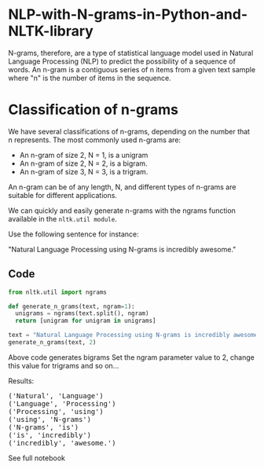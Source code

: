 # NLP-with-N-grams-in-Python-and-NLTK-library

N-grams, therefore, are a type of statistical language model used in Natural Language Processing (NLP) to predict the possibility 
of a sequence of words. An n-gram is a contiguous series of n items from a given text sample where "n" is the number of items in the sequence.

# Classification of n-grams
We have several classifications of n-grams, depending on the number that n represents. The most commonly used n-grams are:

* An n-gram of size 2, N = 1, is a unigram
* An n-gram of size 2, N = 2, is a bigram.
* An n-gram of size 3, N = 3, is a trigram.

An n-gram can be of any length, N, and different types of n-grams are suitable for different applications.

We can quickly and easily generate n-grams with the ngrams function available in the `nltk.util module`. 

Use the following sentence for instance:

"Natural Language Processing using N-grams is incredibly awesome."

## Code

```Python
from nltk.util import ngrams 

def generate_n_grams(text, ngram=1):
  unigrams = ngrams(text.split(), ngram)
  return [unigram for unigram in unigrams]

text = "Natural Language Processing using N-grams is incredibly awesome."
generate_n_grams(text, 2)
```
<p> Above code generates bigrams Set the ngram parameter value to 2, 
    change this value for trigrams and so on...</p>

Results:
<pre>
('Natural', 'Language')
('Language', 'Processing')
('Processing', 'using')
('using', 'N-grams')
('N-grams', 'is')
('is', 'incredibly')
('incredibly', 'awesome.')</pre>


See full notebook
